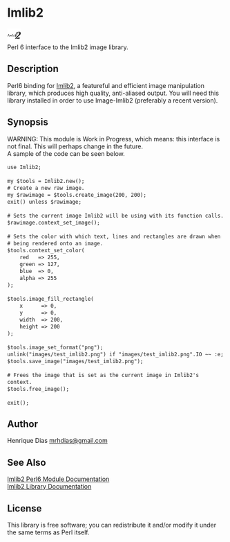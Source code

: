 Imlib2
======

![Imlib2 Logo](logotype/logo_32x32.png)  
Perl 6 interface to the Imlib2 image library.

Description
-----------
Perl6 binding for [Imlib2][2], a featureful and efficient image manipulation library, which produces high quality, anti-aliased output.
You will need this library installed in order to use Image-Imlib2 (preferably a recent version).

Synopsis
--------
WARNING: This module is Work in Progress, which means: this interface is not final. This will perhaps change in the future.  
A sample of the code can be seen below.

    use Imlib2;

    my $tools = Imlib2.new();
    # Create a new raw image.
    my $rawimage = $tools.create_image(200, 200);
    exit() unless $rawimage;

    # Sets the current image Imlib2 will be using with its function calls.
    $rawimage.context_set_image();
 
    # Sets the color with which text, lines and rectangles are drawn when
    # being rendered onto an image.
    $tools.context_set_color(
        red   => 255,
        green => 127,
        blue  => 0,
        alpha => 255
    );
    
    $tools.image_fill_rectangle(
        x      => 0,
        y      => 0,
        width  => 200,
        height => 200
    );
    
    $tools.image_set_format("png");
    unlink("images/test_imlib2.png") if "images/test_imlib2.png".IO ~~ :e;
    $tools.save_image("images/test_imlib2.png");

    # Frees the image that is set as the current image in Imlib2's context. 
    $tools.free_image();

    exit();


Author
------
Henrique Dias <mrhdias@gmail.com>

See Also
--------
[Imlib2 Perl6 Module Documentation][1]  
[Imlib2 Library Documentation][2]

License
-------

This library is free software; you can redistribute it and/or modify it under the same terms as Perl itself.


[1]: lib/Imlib2.pod "Imlib2 Perl6 Module Documentation"
[2]: http://docs.enlightenment.org/api/imlib2/html/ "Imlib2 Library Documentation"
